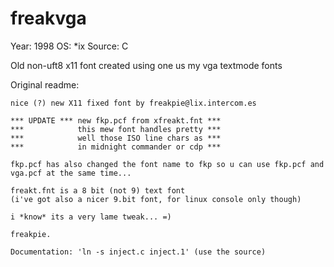 # freakvga

Year: 1998
OS: *ix
Source: C

Old non-uft8 x11 font created using one us my vga textmode fonts

Original readme:

```plaintext
nice (?) new X11 fixed font by freakpie@lix.intercom.es

*** UPDATE *** new fkp.pcf from xfreakt.fnt ***
***            this mew font handles pretty ***
***            well those ISO line chars as ***
***            in midnight commander or cdp ***

fkp.pcf has also changed the font name to fkp so u can use fkp.pcf and
vga.pcf at the same time...

freakt.fnt is a 8 bit (not 9) text font
(i've got also a nicer 9.bit font, for linux console only though)

i *know* its a very lame tweak... =)

freakpie.

Documentation: 'ln -s inject.c inject.1' (use the source)
```
